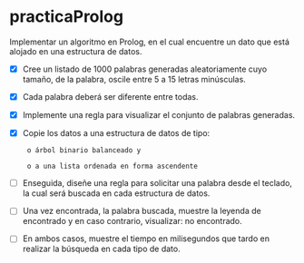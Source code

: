 # practicaProlog
Implementar un algoritmo en Prolog, en el cual encuentre un dato que está alojado en una estructura de datos.

- [x] Cree un listado de 1000 palabras generadas aleatoriamente cuyo tamaño, de la palabra, oscile entre 5 a 15 letras minúsculas.

- [x] Cada palabra deberá ser diferente entre todas.

- [x] Implemente una regla para visualizar el conjunto de palabras generadas.

- [x] Copie los datos a una estructura de datos de tipo:

       o árbol binario balanceado y

       o a una lista ordenada en forma ascendente

- [ ] Enseguida, diseñe una regla para solicitar una palabra desde el teclado, la cual será buscada en cada estructura de datos.

- [ ] Una vez encontrada, la palabra buscada, muestre la leyenda de encontrado y en caso contrario, visualizar: no encontrado.

- [ ] En ambos casos, muestre el tiempo en milisegundos que tardo en realizar la búsqueda en cada tipo de dato.
